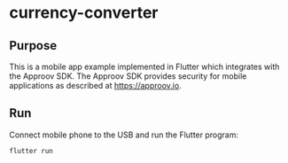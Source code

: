 # currency-converter

## Purpose

This is a mobile app example implemented in Flutter which integrates with the Approov SDK.
The Approov SDK provides security for mobile applications as described at <https://approov.io>.

## Run

Connect mobile phone to the USB and run the Flutter program:

```bash
flutter run
```

